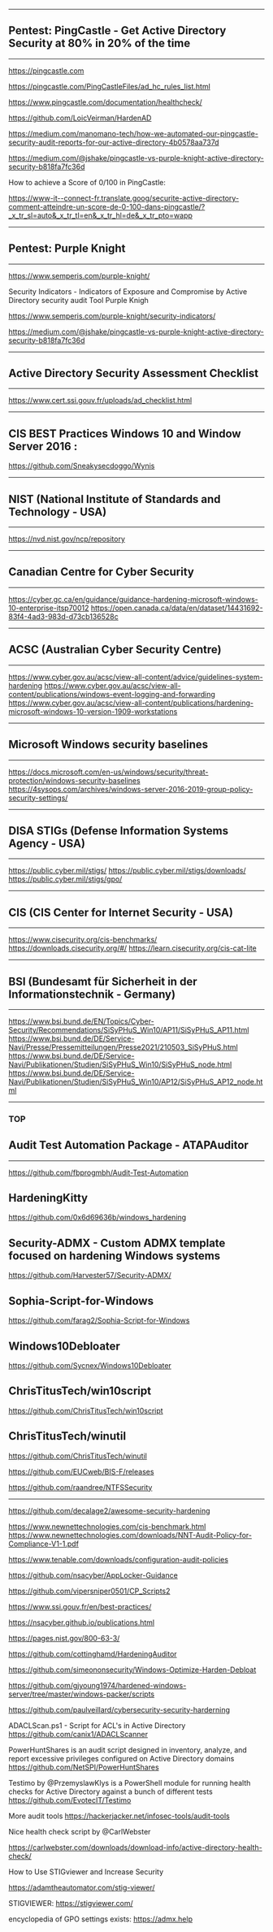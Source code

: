 ----------------------------------------------------------------------------------------------
## Pentest: PingCastle - Get Active Directory Security at 80% in 20% of the time
----------------------------------------------------------------------------------------------
https://pingcastle.com

https://pingcastle.com/PingCastleFiles/ad_hc_rules_list.html

https://www.pingcastle.com/documentation/healthcheck/

https://github.com/LoicVeirman/HardenAD

https://medium.com/manomano-tech/how-we-automated-our-pingcastle-security-audit-reports-for-our-active-directory-4b0578aa737d

https://medium.com/@jshake/pingcastle-vs-purple-knight-active-directory-security-b818fa7fc36d

How to achieve a Score of 0/100 in PingCastle: 

https://www-it--connect-fr.translate.goog/securite-active-directory-comment-atteindre-un-score-de-0-100-dans-pingcastle/?_x_tr_sl=auto&_x_tr_tl=en&_x_tr_hl=de&_x_tr_pto=wapp


----------------------------------------------------------------------------------------------
## Pentest: Purple Knight
----------------------------------------------------------------------------------------------
https://www.semperis.com/purple-knight/

Security Indicators - Indicators of Exposure and Compromise by Active Directory security audit Tool Purple Knigh

https://www.semperis.com/purple-knight/security-indicators/

https://medium.com/@jshake/pingcastle-vs-purple-knight-active-directory-security-b818fa7fc36d



----------------------------------------------------------------------------------------------
## Active Directory Security Assessment Checklist
----------------------------------------------------------------------------------------------

https://www.cert.ssi.gouv.fr/uploads/ad_checklist.html


----------------------------------------------------------------------------------------------


## CIS BEST Practices Windows 10 and Window Server 2016 :

https://github.com/Sneakysecdoggo/Wynis



----------------------------------------------------------------------------------------------
## NIST (National Institute of Standards and Technology - USA)
------------------------------------------------------------

https://nvd.nist.gov/ncp/repository


----------------------------------------------------------------------------------------------
## Canadian Centre for Cyber Security
----------------------------------

https://cyber.gc.ca/en/guidance/guidance-hardening-microsoft-windows-10-enterprise-itsp70012
https://open.canada.ca/data/en/dataset/14431692-83f4-4ad3-983d-d73cb136528c

----------------------------------------------------------------------------------------------
## ACSC (Australian Cyber Security Centre)
---------------------------------------


https://www.cyber.gov.au/acsc/view-all-content/advice/guidelines-system-hardening
https://www.cyber.gov.au/acsc/view-all-content/publications/windows-event-logging-and-forwarding
https://www.cyber.gov.au/acsc/view-all-content/publications/hardening-microsoft-windows-10-version-1909-workstations


----------------------------------------------------------------------------------------------



## Microsoft Windows security baselines
-------------------------------------

https://docs.microsoft.com/en-us/windows/security/threat-protection/windows-security-baselines
https://4sysops.com/archives/windows-server-2016-2019-group-policy-security-settings/

-----------------------------------------------------------------------------------------------


## DISA STIGs (Defense Information Systems Agency - USA)
-----------------------------------------------------

https://public.cyber.mil/stigs/
https://public.cyber.mil/stigs/downloads/
https://public.cyber.mil/stigs/gpo/

------------------------------------------------------------------------------------------------


## CIS (CIS Center for Internet Security - USA)
-------------------------------------------

https://www.cisecurity.org/cis-benchmarks/
https://downloads.cisecurity.org/#/
https://learn.cisecurity.org/cis-cat-lite

------------------------------------------------------------------------------------------------


 
## BSI (Bundesamt für Sicherheit in der Informationstechnik - Germany)
-------------------------------------------------------------------

https://www.bsi.bund.de/EN/Topics/Cyber-Security/Recommendations/SiSyPHuS_Win10/AP11/SiSyPHuS_AP11.html
https://www.bsi.bund.de/DE/Service-Navi/Presse/Pressemitteilungen/Presse2021/210503_SiSyPHuS.html
https://www.bsi.bund.de/DE/Service-Navi/Publikationen/Studien/SiSyPHuS_Win10/SiSyPHuS_node.html
https://www.bsi.bund.de/DE/Service-Navi/Publikationen/Studien/SiSyPHuS_Win10/AP12/SiSyPHuS_AP12_node.html

---------------------------------------------------------------------------------------------------

### TOP

## Audit Test Automation Package - ATAPAuditor
--------------------------------------------------------
https://github.com/fbprogmbh/Audit-Test-Automation

## HardeningKitty
https://github.com/0x6d69636b/windows_hardening

## Security-ADMX - Custom ADMX template focused on hardening Windows systems
https://github.com/Harvester57/Security-ADMX/

## Sophia-Script-for-Windows
https://github.com/farag2/Sophia-Script-for-Windows

## Windows10Debloater
https://github.com/Sycnex/Windows10Debloater

## ChrisTitusTech/win10script
https://github.com/ChrisTitusTech/win10script

## ChrisTitusTech/winutil
https://github.com/ChrisTitusTech/winutil


https://github.com/EUCweb/BIS-F/releases

https://github.com/raandree/NTFSSecurity

----------------------------------------------------------------------------------------------------

https://github.com/decalage2/awesome-security-hardening


https://www.newnettechnologies.com/cis-benchmark.html
https://www.newnettechnologies.com/downloads/NNT-Audit-Policy-for-Compliance-V1-1.pdf

https://www.tenable.com/downloads/configuration-audit-policies

https://github.com/nsacyber/AppLocker-Guidance

https://github.com/vipersniper0501/CP_Scripts2

https://www.ssi.gouv.fr/en/best-practices/

https://nsacyber.github.io/publications.html

https://pages.nist.gov/800-63-3/

https://github.com/cottinghamd/HardeningAuditor

https://github.com/simeononsecurity/Windows-Optimize-Harden-Debloat

https://github.com/gjyoung1974/hardened-windows-server/tree/master/windows-packer/scripts

https://github.com/paulveillard/cybersecurity-security-harderning


ADACLScan.ps1 - Script for ACL's in Active Directory
https://github.com/canix1/ADACLScanner

PowerHuntShares is an audit script designed in inventory, analyze, and report excessive privileges configured on Active Directory domains
https://github.com/NetSPI/PowerHuntShares

Testimo 
by 
@PrzemyslawKlys
 is a PowerShell module for running health checks for Active Directory against a bunch of different tests
https://github.com/EvotecIT/Testimo

More audit tools
https://hackerjacker.net/infosec-tools/audit-tools

Nice health check script by 
@CarlWebster
 
https://carlwebster.com/downloads/download-info/active-directory-health-check/

How to Use STIGviewer and Increase Security

https://adamtheautomator.com/stig-viewer/

STIGVIEWER:
https://stigviewer.com/

encyclopedia of GPO settings exists: 
https://admx.help
